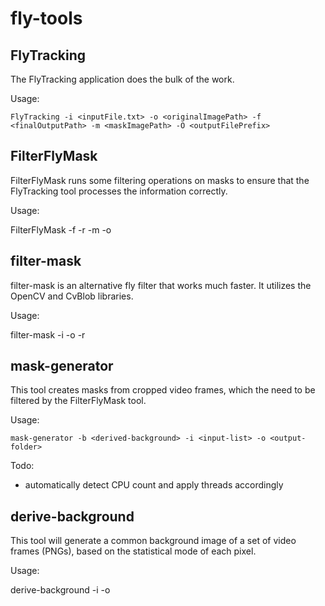 fly-tools
=========

FlyTracking
------------

The FlyTracking application does the bulk of the work. 

Usage:

	FlyTracking -i <inputFile.txt> -o <originalImagePath> -f <finalOutputPath> -m <maskImagePath> -O <outputFilePrefix>

FilterFlyMask
------------

FilterFlyMask runs some filtering operations on masks to ensure that the FlyTracking tool processes the information correctly.

Usage:

  FilterFlyMask -f <image-filename> -r <ratio> -m <mask-image> -o <outputFolderName>

filter-mask
-----------

filter-mask is an alternative fly filter that works much faster. It utilizes the OpenCV and CvBlob libraries.

Usage:

  filter-mask -i <input-file> -o <output-file> -r <ratio>

mask-generator
-------------

This tool creates masks from cropped video frames, which the need to be filtered by the FilterFlyMask tool.

Usage:

	mask-generator -b <derived-background> -i <input-list> -o <output-folder>

Todo: 

* automatically detect CPU count and apply threads accordingly 

derive-background
-----------------

This tool will generate a common background image of a set of video frames (PNGs), based on the statistical mode of each pixel. 

Usage:

  derive-background -i <input-list> -o <output-filename> 
